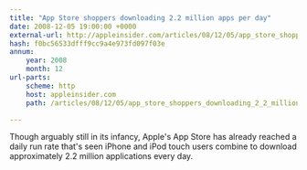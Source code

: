 ```yaml
---
title: "App Store shoppers downloading 2.2 million apps per day"
date: 2008-12-05 19:00:00 +0000
external-url: http://appleinsider.com/articles/08/12/05/app_store_shoppers_downloading_2_2_million_apps_per_day
hash: f0bc56533dfff9cc9a4e973fd097f03e
annum:
    year: 2008
    month: 12
url-parts:
    scheme: http
    host: appleinsider.com
    path: /articles/08/12/05/app_store_shoppers_downloading_2_2_million_apps_per_day

---
```


Though arguably still in its infancy, Apple's App Store has already reached a daily run rate that's seen iPhone and iPod touch users combine to download approximately 2.2 million applications every day.
